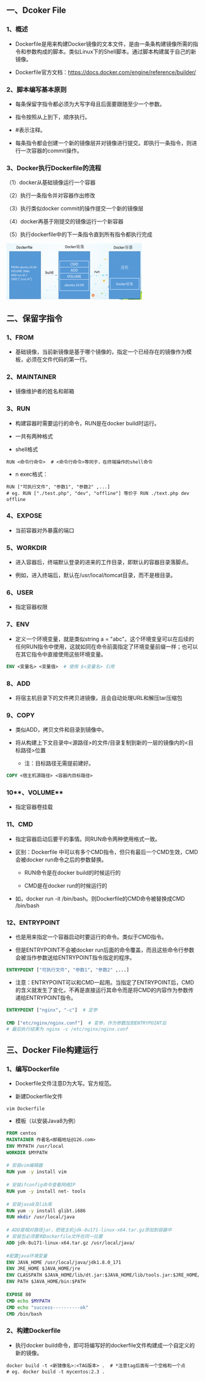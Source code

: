 ## 一、Dcoker File

### 1、概述

- Dockerfile是用来构建Docker镜像的文本文件，是由一条条构建镜像所需的指令和参数构成的脚本。类似Linux下的Shell脚本。通过脚本构建属于自己的新镜像。

- Dockerfile官方文档：https://docs.docker.com/engine/reference/builder/


### 2、脚本编写基本原则

- 每条保留字指令都必须为大写字母且后面要跟随至少一个参数。

- 指令按照从上到下，顺序执行。

- #表示注释。
- 每条指令都会创建一个新的镜像层并对镜像进行提交。即执行一条指令，则进行一次容器的commit操作。


### 3、Docker执行Dockerfile的流程

（1）docker从基础镜像运行一个容器

（2）执行一条指令并对容器作出修改

（3）执行类似docker commit的操作提交一个新的镜像层

（4）docker再基于刚提交的镜像运行一个新容器

（5）执行dockerfile中的下一条指令直到所有指令都执行完成

![clipboard.png](Docker%20File%E8%AF%A6%E8%A7%A3.assets/clip_image002.gif)

 

## 二、保留字指令

### 1、FROM

- 基础镜像，当前新镜像是基于哪个镜像的，指定一个已经存在的镜像作为模板，必须在文件代码的第一行。


### 2、MAINTAINER

- 镜像维护者的姓名和邮箱


### 3、RUN

- 构建容器时需要运行的命令，RUN是在docker build时运行。

- 一共有两种格式

- shell格式

```shell
RUN <命令行命令>  # <命令行命令>等同于，在终端操作的shell命令
```
- n exec格式：

```shell
RUN ["可执行文件", "参数1", "参数2" ,...]
# eg. RUN ["./test.php", "dev", "offline"] 等价于 RUN ./text.php dev offline
```
### 4、EXPOSE

- 当前容器对外暴露的端口


### 5、WORKDIR

- 进入容器后，终端默认登录的进来的工作目录，即默认的容器目录落脚点。

- 例如，进入终端后，默认在/usr/local/tomcat目录，而不是根目录。


### 6、USER

- 指定容器权限


### 7、ENV

- 定义一个环境变量，就是类似string a = "abc"。这个环境变皇可以在后续的任何RUN指令中使用，这就如同在命令前面指定了环境变量前缀一样；也可以在其它指令中直接使用这些环境变量。

```dockerfile
ENV <变量名> <变量值>  # 使用 $<变量名> 引用
```
### 8、ADD

- 将宿主机目录下的文件拷贝进镜像，且会自动处理URL和解压tar压缩包


### 9、COPY

- 类似ADD，拷贝文件和目录到镜像中。

- 将从构建上下文目录中<源路径>的文件/目录复制到新的一层的镜像内的<目标路径>位置

    - 注：目标路径无需提前建好。

```dockerfile
COPY <宿主机源路径> <容器内目标路径>
```
### **10****、VOLUME**

- 指定容器卷挂载


### 11、CMD

- 指定容器启动后要干的事情。同RUN命令两种使用格式一致。

- 区别：Dockerfile 中可以有多个CMD指令，但只有最后一个CMD生效，CMD会被docker run命令之后的参数替换。

    - RUN命令是在docker build的时候运行的

    - CMD是在docker run的时候运行的

- 如，docker run -it /bin/bash。则Dockerfile的CMD命令被替换成CMD /bin/bash


### 12、ENTRYPOINT

- 也是用来指定一个容器启动时要运行的命令。类似于CMD指令。

- 但是ENTRYPOINT不会被docker run后面的命令覆盖，而且这些命令行参数会被当作参数送给ENTRYPOINT指令指定的程序。

```dockerfile
ENTRYPOINT ["可执行文件", "参数1", "参数2" ,...]
```
- 注意：ENTRYPOINT可以和CMD一起用。当指定了ENTRYPOINT后，CMD的含义就发生了变化，不再是直接运行其命令而是将CMD的内容作为参数传递给ENTRYPOINT指令。


```dockerfile
ENTRYPOINT ["nginx", "-c"]  # 定参

CMD ["etc/nginx/nginx.conf"]  # 变参，作为参数加到ENTRYPOINT后
# 最后执行结果为 nginx -c /etc/nginx/nginx.conf
```
## 三、Docker File构建运行

### 1、编写Dockerfile

- Dockerfile文件注意D为大写。官方规范。

- 新建Dockerfile文件

```shell
vim Dockerfile
```
- 模板（以安装Java8为例）

```dockerfile
FROM centos
MAINTAINER 作者名<邮箱地址@126.com>
ENV MYPATH /usr/local
WORKDIR $MYPATH

# 安装vim编辑器
RUN yum -y install vim

# 安装ifconfig命令查看网络IP
RUN yum -y install net- tools

# 安装java8及lib库
RUN yum -y install glibt.i686
RUN mkdir /usr/local/java

# ADD是相对路径jar，把宿主机jdk-8u171-linux-x64.tar.gz添加到容器中
# 安装包必须要和Dockerfile文件在同一位置
ADD jdk-8u171-linux-x64.tar.gz /usr/local/java/

#配置java环境变量
ENV JAVA_HOME /usr/local/java/jdk1.8.0_171
ENV JRE_HOME $JAVA_HOME/jre
ENV CLASSPATH $JAVA_HOME/lib/dt.jar:$JAVA_HOME/lib/tools.jar:$JRE_HOME/lib:$CLASSPATH
ENV PATH $JAVA_HOME/bin:$PATH

EXPOSE 80
CMD echo $MYPATH
CMD echo "success----------ok"
CMD /bin/bash
```
### 2、构建Dockerfile

- 执行docker build命令，即可将编写好的dockerfile文件构建成一个自定义的新的镜像。

```shell
docker build -t <新镜像名>:<TAG版本> .  # *注意tag后面有一个空格和一个点
# eg. docker build -t mycentos:2.3 .
```



